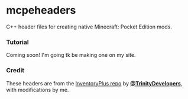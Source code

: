 # mcpeheaders
C++ header files for creating native Minecraft: Pocket Edition mods.

### Tutorial
Coming soon! I'm going tk be making one on my site.

### Credit
These headers are from the [InventoryPlus repo](https://github.com/Virtualoso/InventoryPlus) by [**@TrinityDevelopers**](https://github.com/TrinityDevelopers), with modifications by me.

